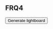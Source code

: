 ## FRQ4

<script>

function simulate(generation){
    console.log("button clicked");
    fetch("/api/lightboard/simulate/"+(parseInt(generation)-1), {"method": "GET"}) // generation - 1 because 0 indexing
    // response is a RESTful "promise" on any successful fetch
    .then(response => {
    // check for response errors
    if (response.status !== 200) {
        error("GET API response failure: " + response.status)
        return;  // api failure
    }
    // valid response will have JSON data
    response.json().then(data => {

      console.log(data);
      //clear previous results
      document.getElementById("result").innerHTML = "";

      // json output is an Array where each element is a Lightboard
      // each Lightboard has 3x3 array of Lights
      // each Light has dictionary of on/off, rgb, effect

      for (var b = 0; b < data.length; b++) {
        // create a table for each Lightboard
        var board = data[b];
        console.log(board);

        // print generation number
        var text = document.createTextNode("Generation " + (parseInt(b)));
        document.getElementById("result").appendChild(text);

        var table = document.createElement("table");
        table.setAttribute("border", "1");
        table.setAttribute("style", "border-collapse: collapse;");
        var tableBody = document.createElement("tbody");

        for (var i = 0; i < board.lights.length; i++) {
          var row = document.createElement("tr");
          for (var j = 0; j < board.lights[i].length; j++) {
            var cell = document.createElement("td");
            var cellText = document.createTextNode(board.lights[i][j].on);
            // set color of cell based on rgb hex code if light is on
            if (board.lights[i][j].on) {
              cell.setAttribute("style", "background-color: " + board.lights[i][j].rgb);
            }
            cell.appendChild(cellText);
            row.appendChild(cell);
          }
          tableBody.appendChild(row);
        }
        table.appendChild(tableBody);
        document.getElementById("result").appendChild(table);
      }
    })
    // catch fetch errors
    .catch(err => {
    error(err + " " );
    });
    })
}

</script>

<button onclick="">Generate lightboard</button>
<div id="result"></p>
